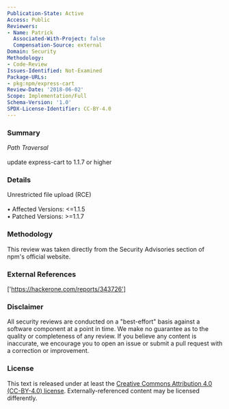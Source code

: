 ```yaml
---
Publication-State: Active
Access: Public
Reviewers:
- Name: Patrick
  Associated-With-Project: false
  Compensation-Source: external
Domain: Security
Methodology:
- Code-Review
Issues-Identified: Not-Examined
Package-URLs:
- pkg:npm/express-cart
Review-Date: '2018-06-02'
Scope: Implementation/Full
Schema-Version: '1.0'
SPDX-License-Identifier: CC-BY-4.0
---
```

### Summary
*Path Traversal*<br><br>update express-cart to 1.1.7 or higher
### Details
Unrestricted file upload (RCE)
<br><br>• Affected Versions: <=1.1.5
<br>• Patched Versions: >=1.1.7
### Methodology
This review was taken directly from the Security Advisories section of npm's official website.
### External References
['https://hackerone.com/reports/343726']
### Disclaimer
All security reviews are conducted on a "best-effort" basis against a software component at a point in time. We make no guarantee as to the quality or completeness of any review. If you believe any content is inaccurate, we encourage you to open an issue or submit a pull request with a correction or improvement.
### License
This text is released under at least the [Creative Commons Attribution 4.0 (CC-BY-4.0) license](https://creativecommons.org/licenses/by/4.0/legalcode.txt). Externally-referenced content may be licensed differently.

